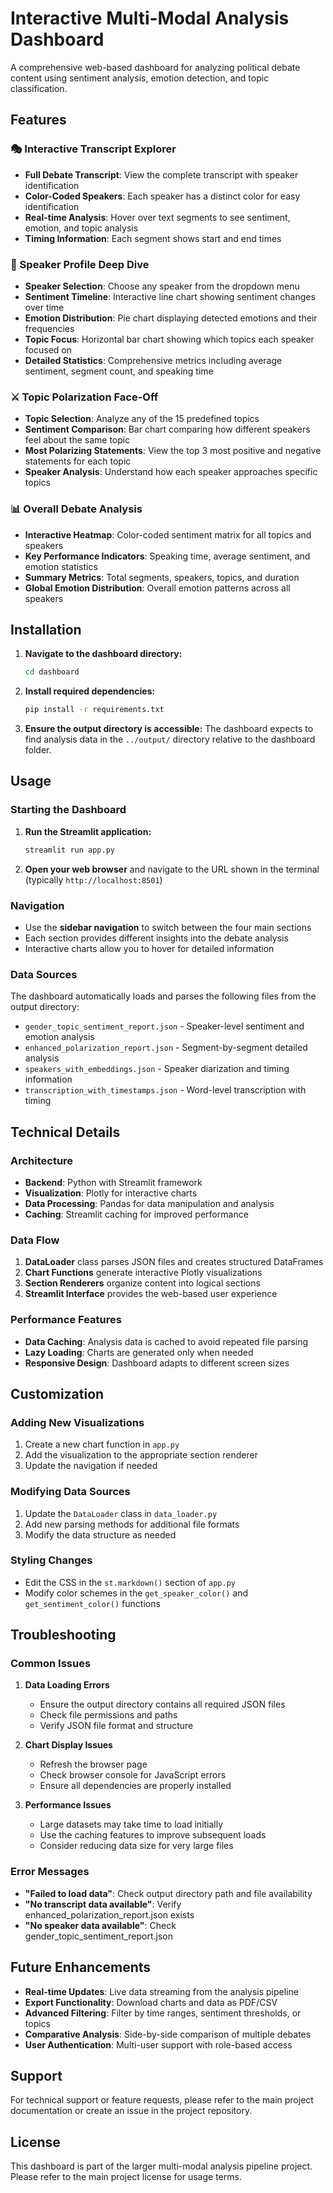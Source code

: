 # Interactive Multi-Modal Analysis Dashboard

A comprehensive web-based dashboard for analyzing political debate content using sentiment analysis, emotion detection, and topic classification.

## Features

### 🎭 Interactive Transcript Explorer
- **Full Debate Transcript**: View the complete transcript with speaker identification
- **Color-Coded Speakers**: Each speaker has a distinct color for easy identification
- **Real-time Analysis**: Hover over text segments to see sentiment, emotion, and topic analysis
- **Timing Information**: Each segment shows start and end times

### 👤 Speaker Profile Deep Dive
- **Speaker Selection**: Choose any speaker from the dropdown menu
- **Sentiment Timeline**: Interactive line chart showing sentiment changes over time
- **Emotion Distribution**: Pie chart displaying detected emotions and their frequencies
- **Topic Focus**: Horizontal bar chart showing which topics each speaker focused on
- **Detailed Statistics**: Comprehensive metrics including average sentiment, segment count, and speaking time

### ⚔️ Topic Polarization Face-Off
- **Topic Selection**: Analyze any of the 15 predefined topics
- **Sentiment Comparison**: Bar chart comparing how different speakers feel about the same topic
- **Most Polarizing Statements**: View the top 3 most positive and negative statements for each topic
- **Speaker Analysis**: Understand how each speaker approaches specific topics

### 📊 Overall Debate Analysis
- **Interactive Heatmap**: Color-coded sentiment matrix for all topics and speakers
- **Key Performance Indicators**: Speaking time, average sentiment, and emotion statistics
- **Summary Metrics**: Total segments, speakers, topics, and duration
- **Global Emotion Distribution**: Overall emotion patterns across all speakers

## Installation

1. **Navigate to the dashboard directory:**
   ```bash
   cd dashboard
   ```

2. **Install required dependencies:**
   ```bash
   pip install -r requirements.txt
   ```

3. **Ensure the output directory is accessible:**
   The dashboard expects to find analysis data in the `../output/` directory relative to the dashboard folder.

## Usage

### Starting the Dashboard

1. **Run the Streamlit application:**
   ```bash
   streamlit run app.py
   ```

2. **Open your web browser** and navigate to the URL shown in the terminal (typically `http://localhost:8501`)

### Navigation

- Use the **sidebar navigation** to switch between the four main sections
- Each section provides different insights into the debate analysis
- Interactive charts allow you to hover for detailed information

### Data Sources

The dashboard automatically loads and parses the following files from the output directory:

- `gender_topic_sentiment_report.json` - Speaker-level sentiment and emotion analysis
- `enhanced_polarization_report.json` - Segment-by-segment detailed analysis
- `speakers_with_embeddings.json` - Speaker diarization and timing information
- `transcription_with_timestamps.json` - Word-level transcription with timing

## Technical Details

### Architecture
- **Backend**: Python with Streamlit framework
- **Visualization**: Plotly for interactive charts
- **Data Processing**: Pandas for data manipulation and analysis
- **Caching**: Streamlit caching for improved performance

### Data Flow
1. **DataLoader** class parses JSON files and creates structured DataFrames
2. **Chart Functions** generate interactive Plotly visualizations
3. **Section Renderers** organize content into logical sections
4. **Streamlit Interface** provides the web-based user experience

### Performance Features
- **Data Caching**: Analysis data is cached to avoid repeated file parsing
- **Lazy Loading**: Charts are generated only when needed
- **Responsive Design**: Dashboard adapts to different screen sizes

## Customization

### Adding New Visualizations
1. Create a new chart function in `app.py`
2. Add the visualization to the appropriate section renderer
3. Update the navigation if needed

### Modifying Data Sources
1. Update the `DataLoader` class in `data_loader.py`
2. Add new parsing methods for additional file formats
3. Modify the data structure as needed

### Styling Changes
- Edit the CSS in the `st.markdown()` section of `app.py`
- Modify color schemes in the `get_speaker_color()` and `get_sentiment_color()` functions

## Troubleshooting

### Common Issues

1. **Data Loading Errors**
   - Ensure the output directory contains all required JSON files
   - Check file permissions and paths
   - Verify JSON file format and structure

2. **Chart Display Issues**
   - Refresh the browser page
   - Check browser console for JavaScript errors
   - Ensure all dependencies are properly installed

3. **Performance Issues**
   - Large datasets may take time to load initially
   - Use the caching features to improve subsequent loads
   - Consider reducing data size for very large files

### Error Messages

- **"Failed to load data"**: Check output directory path and file availability
- **"No transcript data available"**: Verify enhanced_polarization_report.json exists
- **"No speaker data available"**: Check gender_topic_sentiment_report.json

## Future Enhancements

- **Real-time Updates**: Live data streaming from the analysis pipeline
- **Export Functionality**: Download charts and data as PDF/CSV
- **Advanced Filtering**: Filter by time ranges, sentiment thresholds, or topics
- **Comparative Analysis**: Side-by-side comparison of multiple debates
- **User Authentication**: Multi-user support with role-based access

## Support

For technical support or feature requests, please refer to the main project documentation or create an issue in the project repository.

## License

This dashboard is part of the larger multi-modal analysis pipeline project. Please refer to the main project license for usage terms.
